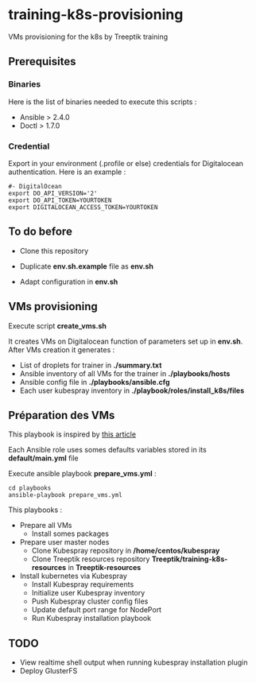 # training-k8s-provisioning
VMs provisioning for the k8s by Treeptik training

## Prerequisites
### Binaries
Here is the list of binaries needed to execute this scripts :
* Ansible > 2.4.0
* Doctl > 1.7.0

### Credential

Export in your environment (.profile or else) credentials for Digitalocean authentication. Here is an example :
```
#- DigitalOcean
export DO_API_VERSION='2'
export DO_API_TOKEN=YOURTOKEN
export DIGITALOCEAN_ACCESS_TOKEN=YOURTOKEN
```

## To do before

* Clone this repository

* Duplicate **env.sh.example** file as **env.sh**

* Adapt configuration in **env.sh**


## VMs provisioning

Execute script **create_vms.sh**

It creates VMs on Digitalocean function of parameters set up in **env.sh**.
After VMs creation it generates :
* List of droplets for trainer in **./summary.txt**
* Ansible inventory of all VMs for the trainer in **./playbooks/hosts**
* Ansible config file in **./playbooks/ansible.cfg**
* Each user kubespray inventory in **./playbook/roles/install_k8s/files**

## Préparation des VMs

This playbook is inspired by [this article](https://treeptik.atlassian.net/wiki/spaces/BDCT/pages/99090433/k8s+-+Installer+cluster+avec+kubespray+sur+DO?atlOrigin=eyJpIjoiYjRkNjliZDgyMzE3NDk1YmJjNjk3NzY3ZmE2YjllMTciLCJwIjoiYyJ9)

Each Ansible role uses somes defaults variables stored in its **default/main.yml** file

Execute ansible playbook **prepare_vms.yml** :
```
cd playbooks
ansible-playbook prepare_vms.yml
```

This playbooks :
* Prepare all VMs
  * Install somes packages
* Prepare user master nodes
  * Clone Kubespray repository in **/home/centos/kubespray**
  * Clone Treeptik resources repository **Treeptik/training-k8s-resources** in **Treeptik-resources**
* Install kubernetes via Kubespray
  * Install Kubespray requirements
  * Initialize user Kubespray inventory
  * Push Kubespray cluster config files
  * Update default port range for NodePort
  * Run Kubespray installation playbook

## TODO
* View realtime shell output when running kubespray installation plugin
* Deploy GlusterFS
